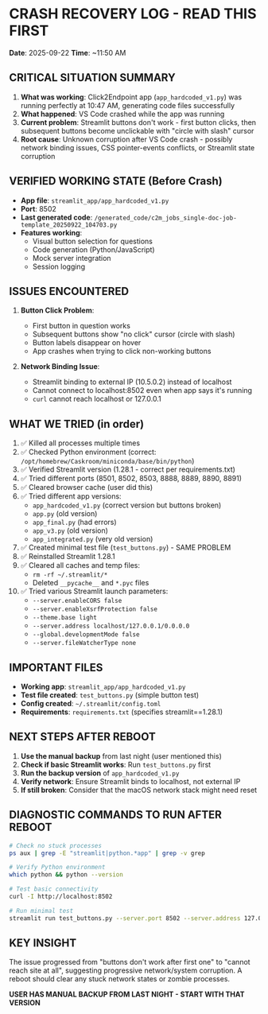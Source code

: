 # CRASH RECOVERY LOG - READ THIS FIRST
**Date**: 2025-09-22
**Time**: ~11:50 AM

## CRITICAL SITUATION SUMMARY
1. **What was working**: Click2Endpoint app (`app_hardcoded_v1.py`) was running perfectly at 10:47 AM, generating code files successfully
2. **What happened**: VS Code crashed while the app was running
3. **Current problem**: Streamlit buttons don't work - first button clicks, then subsequent buttons become unclickable with "circle with slash" cursor
4. **Root cause**: Unknown corruption after VS Code crash - possibly network binding issues, CSS pointer-events conflicts, or Streamlit state corruption

## VERIFIED WORKING STATE (Before Crash)
- **App file**: `streamlit_app/app_hardcoded_v1.py` 
- **Port**: 8502
- **Last generated code**: `/generated_code/c2m_jobs_single-doc-job-template_20250922_104703.py`
- **Features working**: 
  - Visual button selection for questions
  - Code generation (Python/JavaScript)
  - Mock server integration
  - Session logging

## ISSUES ENCOUNTERED
1. **Button Click Problem**:
   - First button in question works
   - Subsequent buttons show "no click" cursor (circle with slash)
   - Button labels disappear on hover
   - App crashes when trying to click non-working buttons

2. **Network Binding Issue**:
   - Streamlit binding to external IP (10.5.0.2) instead of localhost
   - Cannot connect to localhost:8502 even when app says it's running
   - `curl` cannot reach localhost or 127.0.0.1

## WHAT WE TRIED (in order)
1. ✅ Killed all processes multiple times
2. ✅ Checked Python environment (correct: `/opt/homebrew/Caskroom/miniconda/base/bin/python`)
3. ✅ Verified Streamlit version (1.28.1 - correct per requirements.txt)
4. ✅ Tried different ports (8501, 8502, 8503, 8888, 8889, 8890, 8891)
5. ✅ Cleared browser cache (user did this)
6. ✅ Tried different app versions:
   - `app_hardcoded_v1.py` (correct version but buttons broken)
   - `app.py` (old version)
   - `app_final.py` (had errors)
   - `app_v3.py` (old version)
   - `app_integrated.py` (very old version)
7. ✅ Created minimal test file (`test_buttons.py`) - SAME PROBLEM
8. ✅ Reinstalled Streamlit 1.28.1
9. ✅ Cleared all caches and temp files:
   - `rm -rf ~/.streamlit/*`
   - Deleted `__pycache__` and `*.pyc` files
10. ✅ Tried various Streamlit launch parameters:
    - `--server.enableCORS false`
    - `--server.enableXsrfProtection false`
    - `--theme.base light`
    - `--server.address localhost/127.0.0.1/0.0.0.0`
    - `--global.developmentMode false`
    - `--server.fileWatcherType none`

## IMPORTANT FILES
- **Working app**: `streamlit_app/app_hardcoded_v1.py`
- **Test file created**: `test_buttons.py` (simple button test)
- **Config created**: `~/.streamlit/config.toml`
- **Requirements**: `requirements.txt` (specifies streamlit==1.28.1)

## NEXT STEPS AFTER REBOOT
1. **Use the manual backup** from last night (user mentioned this)
2. **Check if basic Streamlit works**: Run `test_buttons.py` first
3. **Run the backup version** of `app_hardcoded_v1.py`
4. **Verify network**: Ensure Streamlit binds to localhost, not external IP
5. **If still broken**: Consider that the macOS network stack might need reset

## DIAGNOSTIC COMMANDS TO RUN AFTER REBOOT
```bash
# Check no stuck processes
ps aux | grep -E "streamlit|python.*app" | grep -v grep

# Verify Python environment
which python && python --version

# Test basic connectivity
curl -I http://localhost:8502

# Run minimal test
streamlit run test_buttons.py --server.port 8502 --server.address 127.0.0.1
```

## KEY INSIGHT
The issue progressed from "buttons don't work after first one" to "cannot reach site at all", suggesting progressive network/system corruption. A reboot should clear any stuck network states or zombie processes.

**USER HAS MANUAL BACKUP FROM LAST NIGHT - START WITH THAT VERSION**